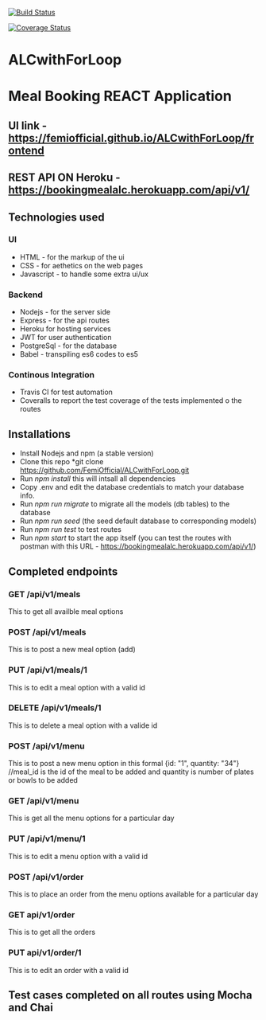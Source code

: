 [![Build Status](https://travis-ci.org/FemiOfficial/ALCwithForLoop.svg?branch=apis)](https://travis-ci.org/FemiOfficial/ALCwithForLoop)

[![Coverage Status](https://coveralls.io/repos/github/FemiOfficial/ALCwithForLoop/badge.svg?branch=feature%2Ftravis-ci)](https://coveralls.io/github/FemiOfficial/ALCwithForLoop?branch=feature%2Ftravis-ci)


# ALCwithForLoop
# Meal Booking REACT Application 
## UI link - https://femiofficial.github.io/ALCwithForLoop/frontend
## REST API ON Heroku - https://bookingmealalc.herokuapp.com/api/v1/

## Technologies used
### UI
* HTML - for the markup of the ui
* CSS - for aethetics on the web pages
* Javascript - to handle some extra ui/ux

### Backend
* Nodejs - for the server side
* Express - for the api routes
* Heroku for hosting services
* JWT for user authentication
* PostgreSql - for the database
* Babel - transpiling es6 codes to es5

### Continous Integration
* Travis CI for test automation
* Coveralls to report the test coverage of the tests implemented o the routes

## Installations
* Install Nodejs and npm (a stable version)
* Clone this repo *git clone https://github.com/FemiOfficial/ALCwithForLoop.git
* Run *npm install* this will intsall all dependencies
* Copy .env and edit the database credentials to match your database info.
* Run *npm run migrate* to migrate all the models (db tables) to the database
* Run *npm run seed* (the seed default database to corresponding models)
* Run *npm run test* to test routes
* Run *npm start* to start the app itself (you can test the routes with postman with this URL - https://bookingmealalc.herokuapp.com/api/v1/) 

## Completed endpoints 

### GET /api/v1/meals

This to get all availble meal options

### POST /api/v1/meals

This is to post a new meal option (add)

### PUT /api/v1/meals/1

This is to edit a meal option with a valid id

### DELETE /api/v1/meals/1

This is to delete a meal option with a valide id

### POST /api/v1/menu

This is to post a new menu option in this formal {id: "1", quantity: "34"} //meal_id is the id of the meal to be added and quantity is number of plates or bowls to be added

### GET /api/v1/menu

This is get all the menu options for a particular day

### PUT /api/v1/menu/1

This is to edit a menu option with a valid id

### POST /api/v1/order

This is to place an order from the menu options available for a particular day

### GET api/v1/order

This is to get all the orders

### PUT api/v1/order/1

This is to edit an order with a valid id

## Test cases completed on all routes using Mocha and Chai
